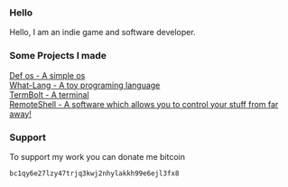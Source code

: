 ### Hello
Hello, I am an indie game and software developer.
### Some Projects I made
[Def os - A simple os](https://github.com/shourdev/def-os) <br>
[What-Lang - A toy programing language](https://github.com/shourdev/what-language) <br>
[TermBolt - A terminal](https://github.com/shourdev/termbolt) <br>
[RemoteShell - A software which allows you to control your stuff from far away!](https://github.com/shourdev/remote-shell)
### Support
To support my work you can donate me bitcoin
```
bc1qy6e27lzy47trjq3kwj2nhylakkh99e6ejl3fx8
```
